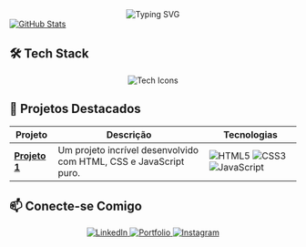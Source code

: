 <div align="center">
  <img src="https://readme-typing-svg.demolab.com?font=Fira+Code&weight=600&size=26&pause=1000&color=58A6FF&center=true&vCenter=true&width=500&lines=Olá%2C+eu+sou+Pytwer!;Desenvolvedor+Front-End;Apaixonado+por+Programação+%3C3" alt="Typing SVG" />
</div>
<a href="[SEU-LINK]">
    <img src="https://github-readme-stats.vercel.app/api?username=Pytwer&hide_border=true&bg_color=0d1117&title_color=00ff00" alt="GitHub Stats" />
  </a>

## **🛠 Tech Stack**  

<div align="center">
  <img src="https://skillicons.dev/icons?i=html,css,js,python,figma,git,github,vscode" alt="Tech Icons" />
</div>

## **🚀 Projetos Destacados**  

| Projeto | Descrição | Tecnologias |  
|---------|-----------|-------------|  
| **[Projeto 1](https://desafio3-neon.vercel.app/)** | Um projeto incrível desenvolvido com HTML, CSS e JavaScript puro. | ![HTML5](https://img.shields.io/badge/-HTML5-E34F26?style=flat&logo=html5&logoColor=white) ![CSS3](https://img.shields.io/badge/-CSS3-1572B6?style=flat&logo=css3&logoColor=white) ![JavaScript](https://img.shields.io/badge/-JavaScript-F7DF1E?style=flat&logo=javascript&logoColor=black) |  




## **📫 Conecte-se Comigo**  

<div align="center">
  <a href="www.linkedin.com/in/pytwerdev">
    <img src="https://img.shields.io/badge/-LinkedIn-0077B5?style=for-the-badge&logo=linkedin&logoColor=white" alt="LinkedIn" />
  </a>
  <a href="https://meuportifoliopytwer.vercel.app"/>
    <img src="https://img.shields.io/badge/-Portfolio-FF7139?style=for-the-badge&logo=firefox&logoColor=white" alt="Portfolio" />
  </a>
  <a href="https://www.instagram.com/pytwer.dev/"> 
      <img src="https://img.shields.io/badge/-Instagram-E4405F?style=for-the-badge&logo=instagram&logoColor=white" alt="Instagram" /> 
  </a> 
</div>
